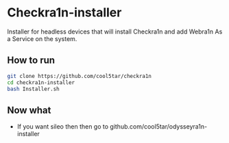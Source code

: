 # Checkra1n-installer
Installer for headless devices that will install Checkra1n and add Webra1n As a Service on the system.

## How to run
```bash
git clone https://github.com/cool5tar/checkra1n
cd checkra1n-installer
bash Installer.sh
```


## Now what
- If you want sileo then then go to github.com/cool5tar/odysseyra1n-installer
